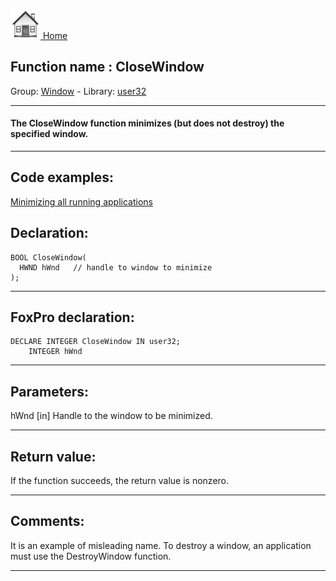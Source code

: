 [<img src="../../images/home.png"> Home ](https://github.com/VFPX/Win32API)  

## Function name : CloseWindow
Group: [Window](../../functions_group.md#Window)  -  Library: [user32](../../../libraries.md#user32)  
***  


#### The CloseWindow function minimizes (but does not destroy) the specified window.
***  


## Code examples:
[Minimizing all running applications](../../samples/sample_244.md)  

## Declaration:
```foxpro  
BOOL CloseWindow(
  HWND hWnd   // handle to window to minimize
);  
```  
***  


## FoxPro declaration:
```foxpro  
DECLARE INTEGER CloseWindow IN user32;
	INTEGER hWnd  
```  
***  


## Parameters:
hWnd 
[in] Handle to the window to be minimized.   
***  


## Return value:
If the function succeeds, the return value is nonzero.  
***  


## Comments:
It is an example of misleading name. To destroy a window, an application must use the DestroyWindow function.   
  
***  


